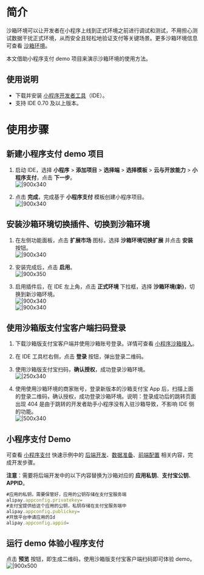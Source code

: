 # 简介
沙箱环境可以让开发者在小程序上线到正式环境之前进行调试和测试，不用担心测试数据干扰正式环境，从而安全且轻松地验证支付等关键场景。更多沙箱环境信息可查看 [沙箱环境](https://opendocs.alipay.com/common/02kkv7)。

本文借助小程序支付 demo 项目来演示沙箱环境的使用方法。

## 使用说明

- 下载并安装 [小程序开发者工具](https://opendocs.alipay.com/mini/ide/download)（IDE）。
- 支持 IDE 0.70 及以上版本。

# 使用步骤

## 新建小程序支付 demo 项目

1. 启动 IDE，选择 **小程序** > **添加项目** > **选择端** > **选择模板** > **云与开放能力** > **小程序支付**，点击 **下一步**。<br /> ![|900x340](https://cdn.nlark.com/yuque/0/2022/png/179989/1651138716825-dacd8019-ab6b-471d-9a48-daf9752b9a67.png)

2. 点击 **完成**，完成基于 **小程序支付** 模板创建小程序项目。<br /> ![|900x340](https://mdn.alipayobjects.com/afts/img/A*jU7RQIskDf4AAAAAAAAAAAAAAa8wAA/original?bz=openpt_doc&t=Nkcep743sIr6al8RivGSigAAAABkMK8AAAAA#align=left&display=inline&height=700&margin=%5Bobject%20Object%5D&originHeight=700&originWidth=1000&status=done&style=none&width=1000)

## 安装沙箱环境切换插件、切换到沙箱环境

1. 在左侧功能面板，点击 **扩展市场** 图标，选择 **沙箱环境切换扩展** 并点击 **安装** 按钮。<br /> ![|900x340](https://gw.alipayobjects.com/zos/skylark-tools/public/files/5f628fcee69ad6932788ec543b9c5a90.png#align=left&display=inline&height=342&margin=%5Bobject%20Object%5D&originHeight=679&originWidth=1156&status=done&style=none&width=582)

1. 安装完成后，点击 **启用**。<br /> ![|900x350](https://gw.alipayobjects.com/mdn/rms_d52ffc/afts/img/A*VkzBQ6wplCAAAAAAAAAAAABkARQnAQ#align=left&display=inline&height=134&margin=%5Bobject%20Object%5D&originHeight=217&originWidth=940&status=done&style=none&width=581)

1. 启用插件后，在 IDE 左上角，点击 **正式环境** 下拉框，选择 **沙箱环境(新)**，切换到新沙箱环境。<br /> ![|900x340](https://github.com/AlipayDocs/open-docs/assets/125548570/1322a47f-bb9f-4680-b38f-30aadce22fb9)<br /> ![|900x340](https://github.com/AlipayDocs/open-docs/assets/125548570/b34544ba-ed18-4e2f-9fa4-f7c335135d5b)

## 使用沙箱版支付宝客户端扫码登录

1. 下载沙箱版支付宝客户端并使用沙箱账号登录。详情可查看 [小程序沙箱接入](https://openhome.alipay.com/platform/sandboxMini.htm)。

1. 在 IDE 工具栏右侧，点击 **登录** 按钮，弹出登录二维码。 

3. 使用沙箱版支付宝扫码，**确认授权**，成功登录沙箱环境。<br /> ![|250x340](https://github.com/AlipayDocs/open-docs/assets/125548570/802d764d-10ed-4888-82c1-8e1035837c33)

1. 使用使用沙箱环境的商家账号，登录新版本的沙箱支付宝 App 后，扫描上面的登录二维码，确认授权，成功登录沙箱环境。说明：登录成功后的跳转页面出现 404 是由于跳转的开发者助手小程序没有入驻沙箱导致，不影响 IDE 侧的功能。<br /> ![|500x340](https://github.com/AlipayDocs/open-docs/assets/125548570/2e32ccdd-eeb1-47c4-bf2d-88cd264850da)
  
## 小程序支付 Demo

可查看 [小程序支付](https://opendocs.alipay.com/mini/quick-example/payment) 快速示例中的 [后端开发](https://opendocs.alipay.com/mini/quick-example/payment#后端开发)、[数据准备](https://opendocs.alipay.com/mini/quick-example/payment#数据准备)、[前端配置](https://opendocs.alipay.com/mini/quick-example/payment#前端配置) 相关内容，完成开发步骤。

**注意**：需要将后端开发中的以下内容替换为沙箱对应的 **应用私钥**、**支付宝公钥**、**APPID**。

```javascript
#应用的私钥，需要保管好，应用的公钥存储在支付宝服务端
alipay.appconfig.privatekey=
#支付宝提供给这个应用的公钥，私钥存储在支付宝服务端中
alipay.appconfig.publickey=
#开放平台申请应用的Id
alipay.appconfig.appid=
```

## 运行 demo 体验小程序支付

点击 **预览** 按钮，即生成二维码，使用沙箱版支付宝客户端扫码即可体验 demo。
![|900x500](https://github.com/AlipayDocs/open-docs/assets/125548570/da09779a-dccd-4c5d-8ac0-55ff0ce3ff07)
